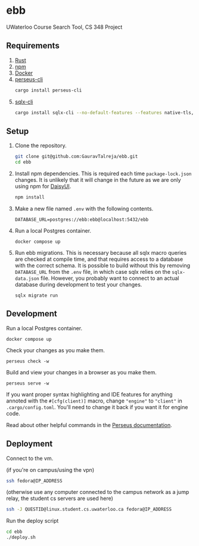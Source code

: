# ebb
UWaterloo Course Search Tool, CS 348 Project

## Requirements

1. [Rust](https://www.rust-lang.org/tools/install)
2. [npm](https://nodejs.org/en/download/package-manager)
3. [Docker](https://docs.docker.com/get-docker/)
4. [perseus-cli](https://crates.io/crates/perseus-cli)
    ```sh
    cargo install perseus-cli
    ```
5. [sqlx-cli](https://crates.io/crates/sqlx-cli)
    ```sh
    cargo install sqlx-cli --no-default-features --features native-tls,postgres
    ```

## Setup

1. Clone the repository.
    ```sh
    git clone git@github.com:GauravTalreja/ebb.git
    cd ebb
    ```

2. Install npm dependencies. This is required each time  ``package-lock.json``  changes. It is unlikely that it will change in the future as we are only using npm for [DaisyUI](https://daisyui.com). 
    ```sh
    npm install
    ```
3. Make a new file named ``.env`` with the following contents.
    ```
    DATABASE_URL=postgres://ebb:ebb@localhost:5432/ebb
    ```
4. Run a local Postgres container.
    ```
    docker compose up
    ```
5. Run ebb migrations. This is necessary because all sqlx macro queries are checked at compile time, and that requires access to a database with the correct schema. It is possible to build without this by removing ``DATABASE_URL`` from the ``.env`` file, in which case sqlx relies on the ``sqlx-data.json`` file. However, you probably want to connect to an actual database during development to test your changes.
    ```
    sqlx migrate run
    ```

## Development

Run a local Postgres container.
```
docker compose up
```

Check your changes as you make them.

```
perseus check -w
```

Build and view your changes in a browser as you make them.

```
perseus serve -w
```

If you want proper syntax highlighting and IDE features for anything annoted with the ``#[cfg(client)]`` macro, change ``"engine"`` to ``"client"`` in ``.cargo/config.toml``. You'll need to change it back if you want it for engine code.

Read about other helpful commands in the [Perseus documentation](https://framesurge.sh/perseus/en-US/docs/0.4.x/first-app/dev-cycle).


## Deployment

Connect to the vm.

(if you're on campus/using the vpn)
```sh
ssh fedora@IP_ADDRESS
```
(otherwise use any computer connected to the campus network as a jump relay, the student cs servers are used here)
```sh
ssh -J QUESTID@linux.student.cs.uwaterloo.ca fedora@IP_ADDRESS
```
Run the deploy script

```sh
cd ebb
./deploy.sh
```
